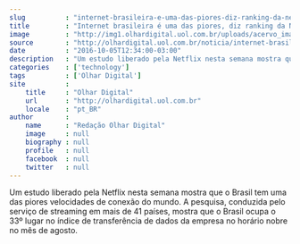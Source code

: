 ```yaml
---
slug          : "internet-brasileira-e-uma-das-piores-diz-ranking-da-netflix"
title         : "Internet brasileira é uma das piores, diz ranking da Netflix"
image         : "http://img1.olhardigital.uol.com.br/uploads/acervo_imagens/2015/06/20150626150538_660_420.jpg"
source        : "http://olhardigital.uol.com.br/noticia/internet-brasileira-e-uma-das-piores-diz-ranking-da-netflix/62791"
date          : "2016-10-05T12:34:00-03:00"
description   : "Um estudo liberado pela Netflix nesta semana mostra que o Brasil tem uma das piores velocidades de conexão do mundo. A pesquisa, conduzida pelo serviço de streaming em mais de 41 países, mostra que o Brasil ocupa o 33º lugar no índice de transferência de dados da empresa no horário nobre no mês de agosto."
categories    : ['technology']
tags          : ['Olhar Digital']
site          :
    title     : "Olhar Digital"
    url       : "http://olhardigital.uol.com.br"
    locale    : "pt_BR"
author        :
    name      : "Redação Olhar Digital"
    image     : null
    biography : null
    profile   : null
    facebook  : null
    twitter   : null
---
```


Um estudo liberado pela Netflix nesta semana mostra que o Brasil tem uma das piores velocidades de conexão do mundo. A pesquisa, conduzida pelo serviço de streaming em mais de 41 países, mostra que o Brasil ocupa o 33º lugar no índice de transferência de dados da empresa no horário nobre no mês de agosto.
